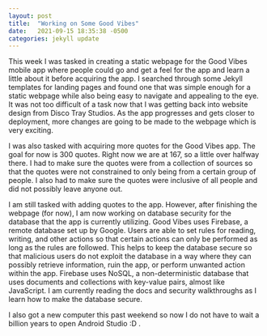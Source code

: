 ```yaml
---
layout: post
title:  "Working on Some Good Vibes"
date:   2021-09-15 18:35:38 -0500
categories: jekyll update
---
```


  This week I was tasked in creating a static webpage for the Good Vibes mobile
app where people could go and get a feel for the app and learn a little about it
before acquiring the app. I searched through some Jekyll templates for landing pages
and found one that was simple enough for a static webpage while also being easy
to navigate and appealing to the eye. It was not too difficult of a task now that
I was getting back into website design from Disco Tray Studios. As the app progresses
and gets closer to deployment, more changes are going to be made to the webpage which
is very exciting.

  I was also tasked with acquiring more quotes for the Good Vibes app. The goal for
now is 300 quotes. Right now we are at 167, so a little over halfway there. I had to
make sure the quotes were from a collection of sources so that the quotes were not
constrained to only being from a certain group of people. I also had to make sure
the quotes were inclusive of all people and did not possibly leave anyone out.

  I am still tasked with adding quotes to the app. However, after finishing the
webpage (for now), I am now working on database security for the database that
the app is currently utilizing. Good Vibes uses Firebase, a remote database set up
by Google. Users are able to set rules for reading, writing, and other actions
so that certain actions can only be performed as long as the rules are followed.
This helps to keep the database secure so that malicious users do not exploit
the database in a way where they can possibly retrieve information, ruin the app,
or perform unwanted action within the app. Firebase uses NoSQL, a non-deterministic
database that uses documents and collections with key-value pairs, almost like
JavaScript. I am currently reading the docs and security walkthroughs as I
learn how to make the database secure.

  I also got a new computer this past weekend so now I do not have to wait a
billion years to open Android Studio :D .
